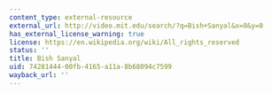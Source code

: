 ```yaml
---
content_type: external-resource
external_url: http://video.mit.edu/search/?q=Bish+Sanyal&x=0&y=0
has_external_license_warning: true
license: https://en.wikipedia.org/wiki/All_rights_reserved
status: ''
title: Bish Sanyal
uid: 74281444-00fb-4165-a11a-8b68094c7599
wayback_url: ''
---
```

